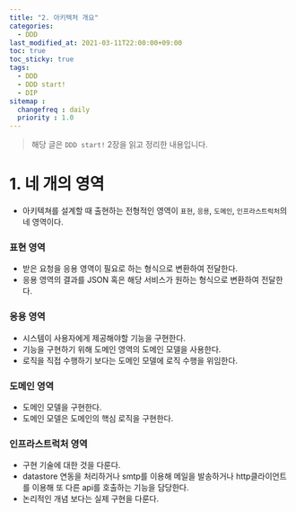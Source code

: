 ```yaml
---
title: "2. 아키텍처 개요"
categories: 
  - DDD
last_modified_at: 2021-03-11T22:00:00+09:00
toc: true
toc_sticky: true
tags:
  - DDD
  - DDD start!
  - DIP
sitemap :
  changefreq : daily
  priority : 1.0
---
```


> 해당 글은 `DDD start!` 2장을 읽고 정리한 내용입니다.

# 1. 네 개의 영역

- 아키텍쳐를 설계할 때 출현하는 전형적인 영역이 `표현`, `응용`, `도메인`, `인프라스트럭처`의 네 영역이다.

### 표현 영역
- 받은 요청을 응용 영역이 필요로 하는 형식으로 변환하여 전달한다.
- 응용 영역의 결과를 JSON 혹은 해당 서비스가 원하는 형식으로 변환하여 전달한다.

### 응용 영역
- 시스템이 사용자에게 제공해야할 기능을 구현한다.
- 기능을 구현하기 위해 도메인 영역의 도메인 모델을 사용한다.
- 로직을 직접 수행하기 보다는 도메인 모델에 로직 수행을 위임한다.

### 도메인 영역
- 도메인 모델을 구현한다.
- 도메인 모델은 도메인의 핵심 로직을 구현한다.

### 인프라스트럭처 영역
- 구현 기술에 대한 것을 다룬다.
- datastore 연동을 처리하거나 smtp를 이용해 메일을 발송하거나 http클라이언트를 이용해 또 다른 api를 호출하는 기능을 담당한다.
- 논리적인 개념 보다는 실제 구현을 다룬다.

